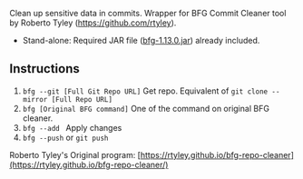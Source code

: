 Clean up sensitive data in commits.  Wrapper for BFG Commit Cleaner tool by Roberto Tyley (https://github.com/rtyley).  

- Stand-alone: Required JAR file ([bfg-1.13.0.jar](https://rtyley.github.io/bfg-repo-cleaner)) already included.  

## Instructions
1. `bfg --git [Full Git Repo URL]` Get repo.  Equivalent of `git clone --mirror [Full Repo URL]`
2. `bfg [Original BFG command]` One of the command on original BFG cleaner.  
3. `bfg --add ` Apply changes
4. `bfg --push` or `git push`




Roberto Tyley's Original program: [https://rtyley.github.io/bfg-repo-cleaner](https://rtyley.github.io/bfg-repo-cleaner/)
